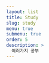 ```yaml
---
layout: list
title: Study
slug: study
menu: true
submenu: true
order: 5
description: >
  여러가지 공부
---
```

